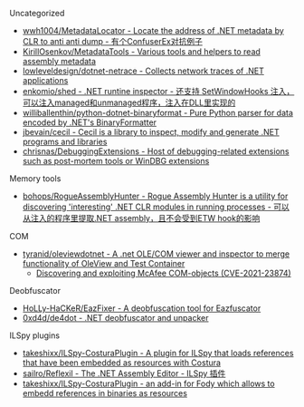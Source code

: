 Uncategorized

* [wwh1004/MetadataLocator - Locate the address of .NET metadata by CLR to anti anti dump - 有个ConfuserEx对抗例子](https://github.com/wwh1004/MetadataLocator)
* [KirillOsenkov/MetadataTools - Various tools and helpers to read assembly metadata](https://github.com/KirillOsenkov/MetadataTools)
* [lowleveldesign/dotnet-netrace - Collects network traces of .NET applications](https://github.com/lowleveldesign/dotnet-netrace)
* [enkomio/shed - .NET runtine inspector - 还支持 SetWindowHooks 注入，可以注入managed和unmanaged程序，注入在DLL里实现的](https://github.com/enkomio/shed)
* [williballenthin/python-dotnet-binaryformat - Pure Python parser for data encoded by .NET's BinaryFormatter](https://github.com/williballenthin/python-dotnet-binaryformat)
* [jbevain/cecil - Cecil is a library to inspect, modify and generate .NET programs and libraries](https://github.com/jbevain/cecil)
* [chrisnas/DebuggingExtensions - Host of debugging-related extensions such as post-mortem tools or WinDBG extensions](https://github.com/chrisnas/DebuggingExtensions)

Memory tools

* [bohops/RogueAssemblyHunter - Rogue Assembly Hunter is a utility for discovering 'interesting' .NET CLR modules in running processes - 可以从注入的程序里提取.NET assembly，且不会受到ETW hook的影响](https://github.com/bohops/RogueAssemblyHunter)

COM

* [tyranid/oleviewdotnet - A .net OLE/COM viewer and inspector to merge functionality of OleView and Test Container](https://github.com/tyranid/oleviewdotnet/)
  * [Discovering and exploiting McAfee COM-objects (CVE-2021-23874)](https://the-deniss.github.io/posts/2021/05/17/discovering-and-exploiting-mcafee-com-objects.html)

Deobfuscator

* [HoLLy-HaCKeR/EazFixer - A deobfuscation tool for Eazfuscator](https://github.com/HoLLy-HaCKeR/EazFixer)
* [0xd4d/de4dot - .NET deobfuscator and unpacker](https://github.com/0xd4d/de4dot)

ILSpy plugins

* [takeshixx/ILSpy-CosturaPlugin - A plugin for ILSpy that loads references that have been embedded as resources with Costura](https://github.com/takeshixx/ILSpy-CosturaPlugin)
* [sailro/Reflexil - The .NET Assembly Editor - ILSpy 插件](https://github.com/sailro/Reflexil)
* [takeshixx/ILSpy-CosturaPlugin - an add-in for Fody which allows to embedd references in binaries as resources](https://github.com/takeshixx/ILSpy-CosturaPlugin)
